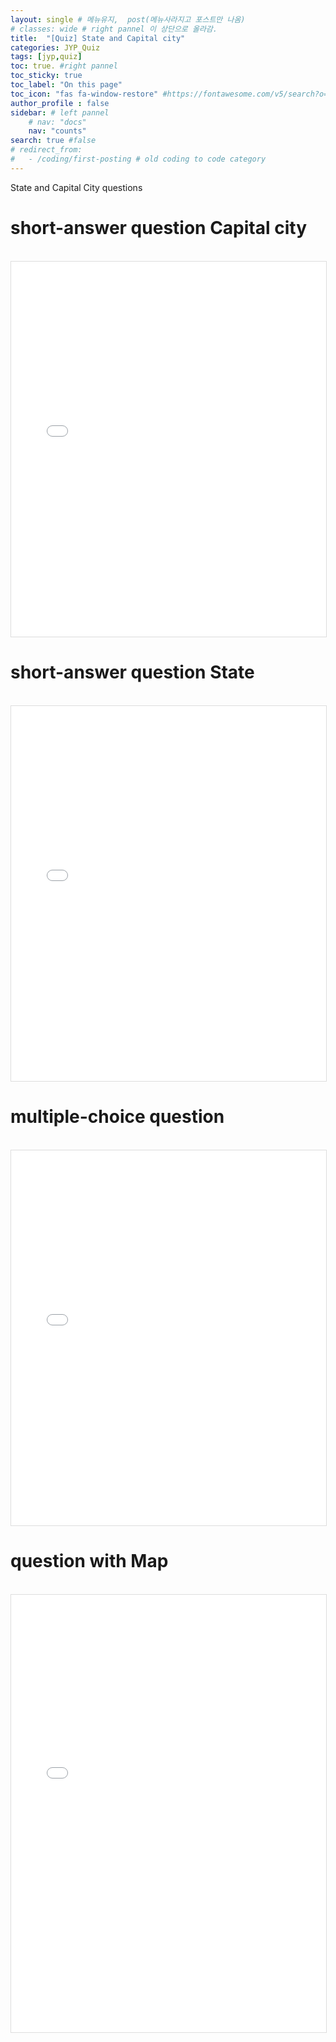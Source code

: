 ```yaml
---
layout: single # 메뉴유지,  post(메뉴사라지고 포스트만 나옴)
# classes: wide # right pannel 이 상단으로 올라감.
title:  "[Quiz] State and Capital city"
categories: JYP_Quiz
tags: [jyp,quiz]
toc: true. #right pannel
toc_sticky: true
toc_label: "On this page"
toc_icon: "fas fa-window-restore" #https://fontawesome.com/v5/search?o=r&s=solid
author_profile : false
sidebar: # left pannel
    # nav: "docs"
    nav: "counts"
search: true #false 
# redirect_from:
#   - /coding/first-posting # old coding to code category
---
```


State and Capital City questions

# short-answer question Capital city
<br>

<iframe src="/quizState.html" width="100%" height="600" frameborder="0" style="border:1px solid #ddd;"></iframe>

<br>

# short-answer question State
<br>

<iframe src="/quizState2.html" width="100%" height="600" frameborder="0" style="border:1px solid #ddd;"></iframe>

<br>

# multiple-choice question
<br>

<iframe src="/quizState-dialogue.html" width="100%" height="600" frameborder="0" style="border:1px solid #ddd;"></iframe>

<br>

# question with Map
<br>

<iframe src="/quizState3.html" width="100%" height="700" frameborder="0" style="border:1px solid #ddd;"></iframe>
<br>
